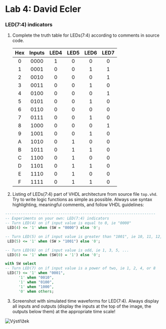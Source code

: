 # Lab 4: David Ecler

### LED(7:4) indicators

1. Complete the truth table for LEDs(7:4) according to comments in source code.

   | **Hex** | **Inputs** | **LED4** | **LED5** | **LED6** | **LED7** |
   | :-: | :-: | :-: | :-: | :-: | :-: |
   | 0 | 0000 | 1 | 0 | 0 | 0 |
   | 1 | 0001 | 0 | 0 | 1 | 1 |
   | 2 | 0010 | 0 | 0 | 0 | 1 |
   | 3 | 0011 | 0 | 0 | 1 | 0 |
   | 4 | 0100 | 0 | 0 | 0 | 1 |
   | 5 | 0101 | 0 | 0 | 1 | 0 |
   | 6 | 0110 | 0 | 0 | 0 | 0 |
   | 7 | 0111 | 0 | 0 | 1 | 0 |
   | 8 | 1000 | 0 | 0 | 0 | 1 |
   | 9 | 1001 | 0 | 0 | 1 | 0 |
   | A | 1010 | 0 | 1 | 0 | 0 |
   | B | 1011 | 0 | 1 | 1 | 0 |
   | C | 1100 | 0 | 1 | 0 | 0 |
   | D | 1101 | 0 | 1 | 1 | 0 |
   | E | 1110 | 0 | 1 | 0 | 0 |
   | F | 1111 | 0 | 1 | 1 | 0 |

2. Listing of LEDs(7:4) part of VHDL architecture from source file `top.vhd`. Try to write logic functions as simple as possible. Always use syntax highlighting, meaningful comments, and follow VHDL guidelines:

  ```vhdl
  --------------------------------------------------------------------
-- Experiments on your own: LED(7:4) indicators
-- Turn LED(4) on if input value is equal to 0, ie "0000"
   LED(4) <= '1' when (SW = "0000") else '0';

-- Turn LED(5) on if input value is greater than "1001", ie 10, 11, 12, ...
   LED(5) <= '1' when (SW > "1001") else '0';

-- Turn LED(6) on if input value is odd, ie 1, 3, 5, ...
   LED(6) <= '1' when (SW(0) = '1') else '0';

with SW select
-- Turn LED(7) on if input value is a power of two, ie 1, 2, 4, or 8
   LED(7) <= '1' when "0001",
        '1' when "0010",
        '1' when "0100",
        '1' when "1000",
        '0' when others;
```
3. Screenshot with simulated time waveforms for LED(7:4). Always display all inputs and outputs (display the inputs at the top of the image, the outputs below them) at the appropriate time scale!

![Výstřižek](https://user-images.githubusercontent.com/124675666/223176027-25df3a87-bed0-4a6c-9e56-504dead4a7fc.PNG)
